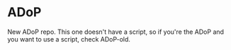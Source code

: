 # ADoP
New ADoP repo. This one doesn't have a script, so if you're the ADoP and you want to use a script, check ADoP-old.
